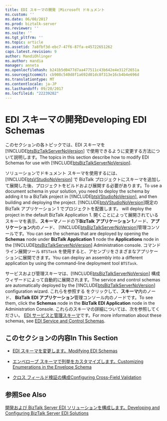 ```yaml
---
title: EDI スキーマの開発 |Microsoft ドキュメント
ms.custom: ''
ms.date: 06/08/2017
ms.prod: biztalk-server
ms.reviewer: ''
ms.suite: ''
ms.tgt_pltfrm: ''
ms.topic: article
ms.assetid: 7a8fbf3d-ebc7-47f6-87fa-e45722651262
caps.latest.revision: 9
author: MandiOhlinger
ms.author: mandia
manager: anneta
ms.openlocfilehash: b241b5d0477d7aa477511c43b642e4e312f2651a
ms.sourcegitcommit: cb908c540d8f1a692d01dc8f313e16cb4b4e696d
ms.translationtype: MT
ms.contentlocale: ja-JP
ms.lasthandoff: 09/20/2017
ms.locfileid: "22239282"
---
```

# <a name="developing-edi-schemas"></a><span data-ttu-id="568b2-102">EDI スキーマの開発</span><span class="sxs-lookup"><span data-stu-id="568b2-102">Developing EDI Schemas</span></span>
<span data-ttu-id="568b2-103">このセクションの各トピックでは、EDI スキーマを [!INCLUDE[btsBizTalkServerNoVersion](../includes/btsbiztalkservernoversion-md.md)] で使用できるように変更する方法について説明します。</span><span class="sxs-lookup"><span data-stu-id="568b2-103">The topics in this section describe how to modify EDI Schemas for use with [!INCLUDE[btsBizTalkServerNoVersion](../includes/btsbiztalkservernoversion-md.md)].</span></span>  
  
 <span data-ttu-id="568b2-104">ソリューションでドキュメント スキーマを使用するには、[!INCLUDE[btsVStudioNoVersion](../includes/btsvstudionoversion-md.md)] で BizTalk プロジェクトにスキーマを追加して展開した後、プロジェクトをビルドおよび展開する必要があります。</span><span class="sxs-lookup"><span data-stu-id="568b2-104">To use a document schema in your solution, you need to deploy the schema by adding it to a BizTalk project in [!INCLUDE[btsVStudioNoVersion](../includes/btsvstudionoversion-md.md)], and then building and deploying the project.</span></span> [!INCLUDE[btsVStudioNoVersion](../includes/btsvstudionoversion-md.md)]<span data-ttu-id="568b2-105">既定の BizTalk アプリケーション 1 でプロジェクトを配置します。</span><span class="sxs-lookup"><span data-stu-id="568b2-105"> will deploy the project in the default BizTalk Application 1.</span></span> <span data-ttu-id="568b2-106">開くことによって展開されているスキーマを表示、**スキーマ**ノードの下**BizTalk アプリケーション 1**ノード、**アプリケーション**内のノード、 [!INCLUDE[btsBizTalkServerNoVersion](../includes/btsbiztalkservernoversion-md.md)]管理コンソールです。</span><span class="sxs-lookup"><span data-stu-id="568b2-106">You can see the schemas that are deployed by opening the **Schemas** node under **BizTalk Application 1** node the **Applications** node in the [!INCLUDE[btsBizTalkServerNoVersion](../includes/btsbiztalkservernoversion-md.md)] Administration console.</span></span> <span data-ttu-id="568b2-107">コマンド ライン展開ツール `BTSTask` を使用すると、アセンブリをさまざまなアプリケーションに展開できます。</span><span class="sxs-lookup"><span data-stu-id="568b2-107">You can deploy an assembly into a different application by using the command-line deployment tool `BTSTask`.</span></span>  
  
 <span data-ttu-id="568b2-108">サービスおよび管理スキーマは、[!INCLUDE[btsBizTalkServerNoVersion](../includes/btsbiztalkservernoversion-md.md)] 構成ウィザードによって自動的に展開されます。</span><span class="sxs-lookup"><span data-stu-id="568b2-108">The service and control schemas are automatically deployed by the [!INCLUDE[btsBizTalkServerNoVersion](../includes/btsbiztalkservernoversion-md.md)] configuration wizard.</span></span> <span data-ttu-id="568b2-109">これらを参照する をクリックして、**スキーマ**内のノード、 **BizTalk EDI アプリケーション**管理コンソール内のノードです。</span><span class="sxs-lookup"><span data-stu-id="568b2-109">To see them, click the **Schemas** node in the **BizTalk EDI Application** node in the Administration Console.</span></span> <span data-ttu-id="568b2-110">これらのスキーマの詳細については、次を参照してください。 [EDI サービスと管理スキーマ](../core/edi-service-and-control-schemas.md)です。</span><span class="sxs-lookup"><span data-stu-id="568b2-110">For more information about these schemas, see [EDI Service and Control Schemas](../core/edi-service-and-control-schemas.md).</span></span>  
  
## <a name="in-this-section"></a><span data-ttu-id="568b2-111">このセクションの内容</span><span class="sxs-lookup"><span data-stu-id="568b2-111">In This Section</span></span>  
  
-   [<span data-ttu-id="568b2-112">EDI スキーマを変更します。</span><span class="sxs-lookup"><span data-stu-id="568b2-112">Modifying EDI Schemas</span></span>](../core/modifying-edi-schemas.md)  
  
-   [<span data-ttu-id="568b2-113">エンベロープ スキーマで列挙をカスタマイズします。</span><span class="sxs-lookup"><span data-stu-id="568b2-113">Customizing Enumerations in the Envelope Schema</span></span>](../core/customizing-enumerations-in-the-envelope-schema.md)  
  
-   [<span data-ttu-id="568b2-114">クロス フィールド検証の構成</span><span class="sxs-lookup"><span data-stu-id="568b2-114">Configuring Cross-Field Validation</span></span>](../core/configuring-cross-field-validation.md)  
  
## <a name="see-also"></a><span data-ttu-id="568b2-115">参照</span><span class="sxs-lookup"><span data-stu-id="568b2-115">See Also</span></span>  
 [<span data-ttu-id="568b2-116">開発および BizTalk Server EDI ソリューションを構成します。</span><span class="sxs-lookup"><span data-stu-id="568b2-116">Developing and Configuring BizTalk Server EDI Solutions</span></span>](../core/developing-and-configuring-biztalk-server-edi-solutions.md)